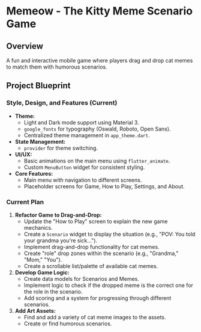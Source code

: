 # Memeow - The Kitty Meme Scenario Game

## Overview

A fun and interactive mobile game where players drag and drop cat memes to match them with humorous scenarios.

## Project Blueprint

### Style, Design, and Features (Current)

*   **Theme:**
    *   Light and Dark mode support using Material 3.
    *   `google_fonts` for typography (Oswald, Roboto, Open Sans).
    *   Centralized theme management in `app_theme.dart`.
*   **State Management:**
    *   `provider` for theme switching.
*   **UI/UX:**
    *   Basic animations on the main menu using `flutter_animate`.
    *   Custom `MenuButton` widget for consistent styling.
*   **Core Features:**
    *   Main menu with navigation to different screens.
    *   Placeholder screens for Game, How to Play, Settings, and About.

### Current Plan

1.  **Refactor Game to Drag-and-Drop:**
    *   Update the "How to Play" screen to explain the new game mechanics.
    *   Create a `Scenario` widget to display the situation (e.g., "POV: You told your grandma you're sick...").
    *   Implement drag-and-drop functionality for cat memes.
    *   Create "role" drop zones within the scenario (e.g., "Grandma," "Mom," "You").
    *   Create a scrollable list/palette of available cat memes.
2.  **Develop Game Logic:**
    *   Create data models for Scenarios and Memes.
    *   Implement logic to check if the dropped meme is the correct one for the role in the scenario.
    *   Add scoring and a system for progressing through different scenarios.
3.  **Add Art Assets:**
    *   Find and add a variety of cat meme images to the assets.
    *   Create or find humorous scenarios.
